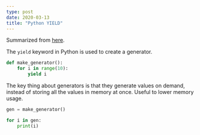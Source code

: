 ```yaml
---
type: post
date: 2020-03-13
title: "Python YIELD"
---
```


Summarized from [here](https://stackoverflow.com/questions/231767/what-does-the-yield-keyword-do).

The `yield` keyword in Python is used to create a generator.

```python
def make_generator():
    for i in range(10):
        yield i
```

The key thing about generators is that they generate values on demand, instead of storing all the values in memory at once. Useful to lower memory usage.
```python
gen = make_generator()

for i in gen:
    print(i)
```